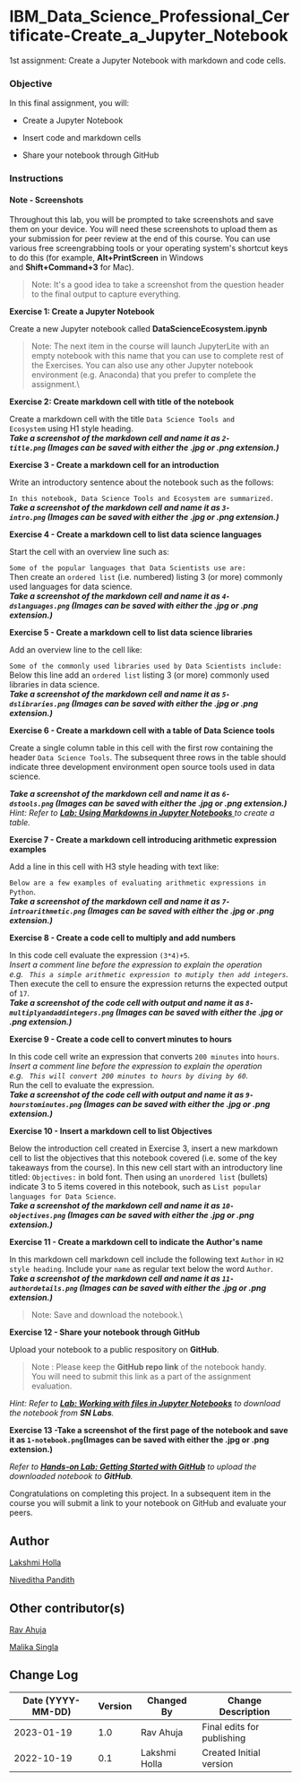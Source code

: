 # IBM_Data_Science_Professional_Certificate-Create_a_Jupyter_Notebook
1st assignment: Create a Jupyter Notebook with markdown and code cells.

### Objective

In this final assignment, you will:

-   Create a Jupyter Notebook

-   Insert code and markdown cells

-   Share your notebook through GitHub

### Instructions

#### Note - Screenshots

Throughout this lab, you will be prompted to take screenshots and save them on your device. You will need these screenshots to upload them as your submission for peer review at the end of this course. You can use various free screengrabbing tools or your operating system's shortcut keys to do this (for example, **Alt+PrintScreen** in Windows and **Shift+Command+3** for Mac).

> Note: It's a good idea to take a screenshot from the question header to the final output to capture everything.

**Exercise 1: Create a Jupyter Notebook**

Create a new Jupyter notebook called **DataScienceEcosystem.ipynb**

> Note: The next item in the course will launch JupyterLite with an empty notebook with this name that you can use to complete rest of the Exercises. You can also use any other Jupyter notebook environment (e.g. Anaconda) that you prefer to complete the assignment.\
>

**Exercise 2: Create markdown cell with title of the notebook**

Create a markdown cell with the title `Data Science Tools and Ecosystem` using H1 style heading.\
***Take a screenshot of the markdown cell and name it as `2-title.png` (Images can be saved with either the .jpg or .png extension.)***

**Exercise 3 - Create a markdown cell for an introduction**

Write an introductory sentence about the notebook such as the follows:

`In this notebook, Data Science Tools and Ecosystem are summarized.`\
***Take a screenshot of the markdown cell and name it as `3-intro.png` (Images can be saved with either the .jpg or .png extension.)***

**Exercise 4 - Create a markdown cell to list data science languages**

Start the cell with an overview line such as:

`Some of the popular languages that Data Scientists use are:`\
Then create an `ordered list` (i.e. numbered) listing 3 (or more) commonly used languages for data science.\
***Take a screenshot of the markdown cell and name it as `4-dslanguages.png` (Images can be saved with either the .jpg or .png extension.)***

**Exercise 5 - Create a markdown cell to list data science libraries**

Add an overview line to the cell like:

`Some of the commonly used libraries used by Data Scientists include:`\
Below this line add an `ordered list` listing 3 (or more) commonly used libraries in data science.\
***Take a screenshot of the markdown cell and name it as `5-dslibraries.png` (Images can be saved with either the .jpg or .png extension.)***

**Exercise 6 - Create a markdown cell with a table of Data Science tools**

Create a single column table in this cell with the first row containing the header `Data Science Tools`. The subsequent three rows in the table should indicate three development environment open source tools used in data science.

***Take a screenshot of the markdown cell and name it as `6-dstools.png` (Images can be saved with either the .jpg or .png extension.)***\
*Hint: Refer to [**Lab: Using Markdowns in Jupyter Notebooks** ](https://www.coursera.org/learn/ibm-open-source-tools-for-data-science/ungradedLti/08qsY/hands-on-lab-using-markdown-in-jupyter-notebooks)to create a table.*

**Exercise 7 - Create a markdown cell introducing arithmetic expression examples**

Add a line in this cell with H3 style heading with text like:

`Below are a few examples of evaluating arithmetic expressions in Python`.\
***Take a screenshot of the markdown cell and name it as `7-introarithmetic.png` (Images can be saved with either the .jpg or .png extension.)***

**Exercise 8 - Create a code cell to multiply and add numbers**

In this code cell evaluate the expression `(3*4)+5`.\
*Insert a comment line before the expression to explain the operation e.g. ` This a simple arithmetic expression to mutiply then add integers`.*\
Then execute the cell to ensure the expression returns the expected output of `17`.\
***Take a screenshot of the code cell with output and name it as `8-multiplyandaddintegers.png` (Images can be saved with either the .jpg or .png extension.)***

**Exercise 9 - Create a code cell to convert minutes to hours**

In this code cell write an expression that converts `200 minutes` into `hours`.\
*Insert a comment line before the expression to explain the operation e.g. ` This will convert 200 minutes to hours by diving by 60`.*\
Run the cell to evaluate the expression.\
***Take a screenshot of the code cell with output and name it as `9-hourstominutes.png` (Images can be saved with either the .jpg or .png extension.)***

**Exercise 10 - Insert a markdown cell to list Objectives**

Below the introduction cell created in Exercise 3, insert a new markdown cell to list the objectives that this notebook covered (i.e. some of the key takeaways from the course). In this new cell start with an introductory line titled: `Objectives:` in bold font. Then using an `unordered list` (bullets) indicate 3 to 5 items covered in this notebook, such as `List popular languages for Data Science`.\
***Take a screenshot of the markdown cell and name it as `10-objectives.png` (Images can be saved with either the .jpg or .png extension.)***

**Exercise 11 - Create a markdown cell to indicate the Author's name**

In this markdown cell markdown cell include the following text `Author` in `H2 style heading`. Include your `name` as regular text below the word `Author`.\
***Take a screenshot of the markdown cell and name it as `11-authordetails.png` (Images can be saved with either the .jpg or .png extension.)***

> Note: Save and download the notebook.\
>

**Exercise 12 - Share your notebook through GitHub**

Upload your notebook to a public respository on **GitHub**.

> Note : Please keep the **GitHub repo link** of the notebook handy.\
> You will need to submit this link as a part of the assignment evaluation.

*Hint: Refer to [**Lab: Working with files in Jupyter Notebooks**](https://www.coursera.org/learn/ibm-open-source-tools-for-data-science/ungradedLti/UQsEm/hands-on-lab-working-with-files-in-jupyter-notebooks) to download the notebook from **SN Labs**.*

**Exercise 13 -Take a screenshot of the first page of the notebook and save it as `1-notebook.png`(Images can be saved with either the .jpg or .png extension.)**

*Refer to [**Hands-on Lab: Getting Started with GitHub**](https://cf-courses-data.s3.us.cloud-object-storage.appdomain.cloud/IBMDeveloperSkillsNetwork-DS0105EN-SkillsNetwork/labs/Module2/GitHub1_Getting_Started.md.html) to upload the downloaded notebook to **GitHub**.*

Congratulations on completing this project. In a subsequent item in the course you will submit a link to your notebook on GitHub and evaluate your peers.

Author
------

[Lakshmi Holla](https://www.linkedin.com/in/lakshmi-holla-b39062149)

[Niveditha Pandith](https://www.linkedin.com/in/niveditha-pandith-53a057231)

Other contributor(s)
--------------------

[Rav Ahuja](https://www.linkedin.com/in/ravahuja)

[Malika Singla](https://www.linkedin.com/in/malika-goyal-04798622)

Change Log
----------

| Date (YYYY-MM-DD) | Version | Changed By | Change Description |
| --- | --- | --- | --- |
| 2023-01-19 | 1.0 | Rav Ahuja | Final edits for publishing |
| 2022-10-19 | 0.1 | Lakshmi Holla | Created Initial version |
